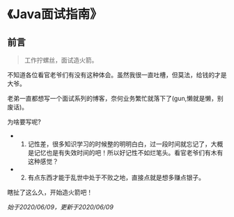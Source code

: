 # 《Java面试指南》

## 前言

>工作拧螺丝，面试造火箭。

不知道各位看官老爷们有没有这种体会。虽然我很一直吐槽，但莫法，给钱的才是大爷。

老弟一直都想写一个面试系列的博客，奈何业务繁忙就落下了(gun,懒就是懒，别废话)。

为啥要写呢?

- 1. 记性差，很多知识学习的时候整的明明白白，过一段时间就忘记了，大概是记忆也是有失效时间的吧！所以好记性不如烂笔头。看官老爷们有木有这种感觉？

- 2. 有点东西才能于乱世中处于不败之地，直接点就是想多赚点银子。


瞎扯了这么久，开始造火箭吧！

*始于2020/06/09，更新于2020/06/09*
